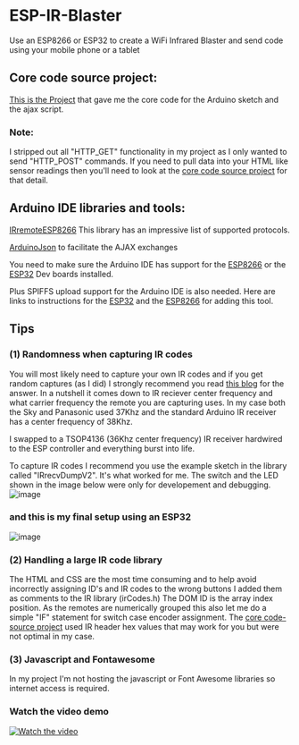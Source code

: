 # ESP-IR-Blaster
Use an ESP8266 or ESP32 to create a WiFi Infrared Blaster and send code using your mobile phone or a tablet

## Core code source project:
[This is the Project](https://github.com/e-tinkers/esp32_ir_remote) that gave me the core code for the Arduino sketch and the ajax script.
### Note:
I stripped out all "HTTP_GET" functionality in my project as I only wanted to send "HTTP_POST" commands. If you need to pull data into your HTML like sensor readings then you'll need to look at the [core code source project](https://github.com/e-tinkers/esp32_ir_remote) for that detail.

## Arduino IDE libraries and tools:
[IRremoteESP8266](https://github.com/crankyoldgit/IRremoteESP8266) This library has an impressive list of supported protocols.

[ArduinoJson](https://github.com/bblanchon/ArduinoJson) to facilitate the AJAX exchanges

You need to make sure the Arduino IDE has support for the [ESP8266](https://randomnerdtutorials.com/how-to-install-esp8266-board-arduino-ide/) or the [ESP32](https://randomnerdtutorials.com/installing-the-esp32-board-in-arduino-ide-windows-instructions/) Dev boards installed.

Plus SPIFFS upload support for the Arduino IDE is also needed. Here are links to instructions for the [ESP32](https://randomnerdtutorials.com/install-esp32-filesystem-uploader-arduino-ide/) and the [ESP8266](https://randomnerdtutorials.com/install-esp8266-filesystem-uploader-arduino-ide/) for adding this tool.

## Tips
### (1) Randomness when capturing IR codes
You will most likely need to capture your own IR codes and if you get random captures (as I did) I strongly recommend you read [this blog](https://arduinoplusplus.wordpress.com/2015/11/22/large-button-remote-control-part-1-design-and-prototyping/) for the answer. In a nutshell it comes down to IR reciever center frequency and what carrier frequency the remote you are capturing uses. In my case both the Sky and Panasonic used 37Khz and the standard Arduino IR receiver has a center frequency of 38Khz. 

I swapped to a TSOP4136 (36Khz center frequency) IR receiver hardwired to the ESP controller and everything burst into life. 

To capture IR codes I recommend you use the example sketch in the library called "IRrecvDumpV2". It's what worked for me. The switch and the LED shown in the image below were only for developement and debugging.
![image](https://user-images.githubusercontent.com/20883620/131914870-c079865c-026f-4c96-882f-d0af76dda977.png)
### and this is my final setup using an ESP32
![image](https://user-images.githubusercontent.com/20883620/131915077-1aee791e-1459-45b9-8441-4c00f3d31061.png)

### (2) Handling a large IR code library
The HTML and CSS are the most time consuming and to help avoid incorrectly assigning ID's and IR codes to the wrong buttons I added them as comments to the IR library (irCodes.h) The DOM ID is the array index position. As the remotes are numerically grouped this also let me do a simple "IF" statement for switch case encoder assignment. The [core code-source project](https://github.com/e-tinkers/esp32_ir_remote) used IR header hex values that may work for you but were not optimal in my case.

### (3) Javascript and Fontawesome
In my project I'm not hosting the javascript or Font Awesome libraries so internet access is required. 

### Watch the video demo
[![Watch the video](https://img.youtube.com/vi/qXwKDf_D-9c/maxresdefault.jpg)](https://youtu.be/qXwKDf_D-9c)
